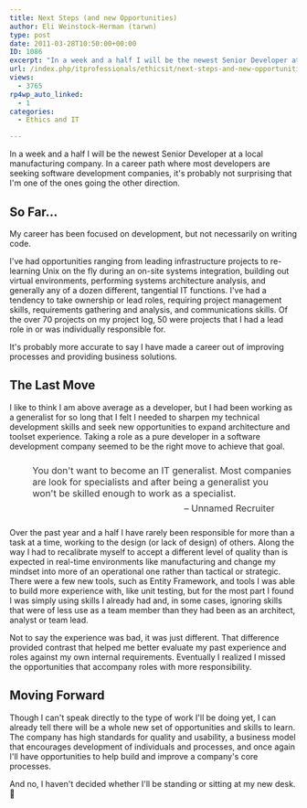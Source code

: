 ```yaml
---
title: Next Steps (and new Opportunities)
author: Eli Weinstock-Herman (tarwn)
type: post
date: 2011-03-28T10:50:00+00:00
ID: 1086
excerpt: "In a week and a half I will be the newest Senior Developer at a local manufacturing company. In a career path where most developers are seeking software development companies, it's probably not surprising that I'm one of the ones going the other direction."
url: /index.php/itprofessionals/ethicsit/next-steps-and-new-opportunities/
views:
  - 3765
rp4wp_auto_linked:
  - 1
categories:
  - Ethics and IT

---
```

In a week and a half I will be the newest Senior Developer at a local manufacturing company. In a career path where most developers are seeking software development companies, it's probably not surprising that I'm one of the ones going the other direction.

## So Far...

My career has been focused on development, but not necessarily on writing code.

I've had opportunities ranging from leading infrastructure projects to re-learning Unix on the fly during an on-site systems integration, building out virtual environments, performing systems architecture analysis, and generally any of a dozen different, tangential IT functions. I've had a tendency to take ownership or lead roles, requiring project management skills, requirements gathering and analysis, and communications skills. Of the over 70 projects on my project log, 50 were projects that I had a lead role in or was individually responsible for. 

It's probably more accurate to say I have made a career out of improving processes and providing business solutions.

## The Last Move

I like to think I am above average as a developer, but I had been working as a generalist for so long that I felt I needed to sharpen my technical development skills and seek new opportunities to expand architecture and toolset experience. Taking a role as a pure developer in a software development company seemed to be the right move to achieve that goal.

<div style="background-image: url('http://forum.lessthandot.com/styles/microdotprolite/theme/images/quote.gif'); background-repeat: no-repeat; font-size: 12pt; color: #333333; background-position: 10px 10px; padding: 10px 10px 10px 40px; ">
  You don't want to become an IT generalist. Most companies are look for specialists and after being a generalist you won't be skilled enough to work as a specialist. 
  
  <div style="text-align: right; padding: 6px 30px 0px 0px;">
    – Unnamed Recruiter
  </div>
</div>

Over the past year and a half I have rarely been responsible for more than a task at a time, working to the design (or lack of design) of others. Along the way I had to recalibrate myself to accept a different level of quality than is expected in real-time environments like manufacturing and change my mindset into more of an operational one rather than tactical or strategic. There were a few new tools, such as Entity Framework, and tools I was able to build more experience with, like unit testing, but for the most part I found I was simply using skills I already had and, in some cases, ignoring skills that were of less use as a team member than they had been as an architect, analyst or team lead. 

Not to say the experience was bad, it was just different. That difference provided contrast that helped me better evaluate my past experience and roles against my own internal requirements. Eventually I realized I missed the opportunities that accompany roles with more responsibility.

## Moving Forward

Though I can't speak directly to the type of work I'll be doing yet, I can already tell there will be a whole new set of opportunities and skills to learn. The company has high standards for quality and usability, a business model that encourages development of individuals and processes, and once again I'll have opportunities to help build and improve a company's core processes.

And no, I haven't decided whether I'll be standing or sitting at my new desk. 🙂